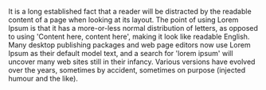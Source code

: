 It is a long established fact that a reader will be distracted by the readable content of a page when
 looking at its layout. The point of using Lorem Ipsum is that it has a more-or-less normal distribution 
 of letters, as opposed to using 'Content here, content here', making it look like readable English. Many
 desktop publishing packages and web page editors now use Lorem Ipsum as their default model text, and a 
 search for 'lorem ipsum' will uncover many web sites still in their infancy. Various versions have evolved 
 over the years, sometimes by accident, sometimes on purpose (injected humour and the like).